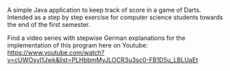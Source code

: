 A simple Java application to keep track of score in a game of Darts. Intended as a step by step exercise for computer science students towards the end of the first semester.

Find a video series with stepwise German explanations for the implementation of this program here on Youtube: https://www.youtube.com/watch?v=cUWOsyI1Jwk&list=PLHbbmMyJLOCR3u3sc0-FB1D5u_LBLUaEt
